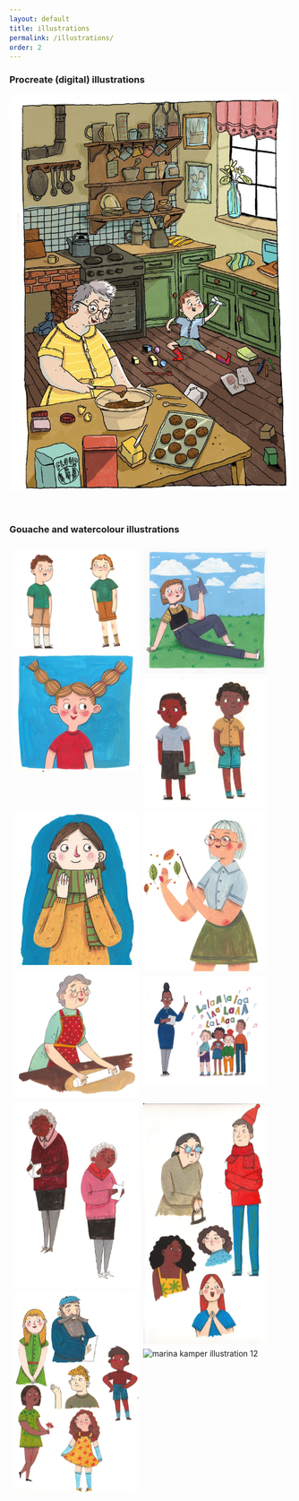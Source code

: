 ```yaml
---
layout: default
title: illustrations
permalink: /illustrations/
order: 2
---
```



<style>


/* STYLES FOR IMAGE GRID*/

.row {
  display: flex;
  flex-wrap: wrap;
  padding: 0 4px;
}

/* Create four equal columns that sits next to each other */

.row {
  display: -ms-flexbox; /* IE10 */
  display: flex;
  -ms-flex-wrap: wrap; /* IE10 */
  flex-wrap: wrap;
  padding: 0 4px;
}

/* Create four equal columns that sits next to each other */
.column {
  -ms-flex: 45%; /* IE10 */
  flex: 45%;
  max-width: 45%;
  padding: 0 4px;
}

.column img {
  margin-top: 8px;
  vertical-align: middle;
  width: 100%;
}

/* Responsive layout - makes a two column-layout instead of four columns */
@media screen and (max-width: 800px) {
  .column {
    -ms-flex: 50%;
    flex: 50%;
    max-width: 50%;
  }
}

/* Responsive layout - makes the two columns stack on top of each other instead of next to each other */
@media screen and (max-width: 600px) {
  .column {
    -ms-flex: 100%;
    flex: 100%;
    max-width: 100%;
  }
}


.zoom {
  transition: transform .2s; /* Animation */
}

.zoom:hover {
  transform: scale(1.5); /* (150% zoom - Note: if the zoom is too large, it will go outside of the viewport) */
}

</style>



<h3>
Procreate (digital) illustrations
</h3>

<div class="simple_image">
    <div class = "zoom"><img alt="marina kamper granny" src="/assets/illust/digital/granny_cookies.JPG"></div>
</div>

<br>
<br>


<h3>
Gouache and watercolour illustrations
</h3>


<div class="row">
  <div class="column">
    <div class = "zoom"><img alt="marina kamper illustration 1" src="/assets/illust/illustrations/marina_kamper_illustration1.jpg"></div>
    <div class = "zoom"><img alt="marina kamper illustration 4" src="/assets/illust/illustrations/marina_kamper_illustration4.jpg"></div>
  </div>
  <div class="column">
    <div class = "zoom"><img alt="marina kamper illustration 10" src="/assets/illust/illustrations/marina_kamper_illustration10.jpg"></div>
    <div class = "zoom"><img alt="marina kamper illustration 2" src="/assets/illust/illustrations/marina_kamper_illustration2.jpg"></div>
  </div>
  <div class="column">
    <div class = "zoom"><img alt="marina kamper illustration 7" src="/assets/illust/illustrations/marina_kamper_illustration7.jpg"></div>
    <div class = "zoom"><img alt="marina kamper illustration 9" src="/assets/illust/illustrations/marina_kamper_illustration9.jpg"></div>
  </div>
  <div class="column">
    <div class = "zoom"><img alt="marina kamper illustration 8" src="/assets/illust/illustrations/marina_kamper_illustration8.jpg"></div>
    <div class = "zoom"><img alt="marina kamper illustration 11" src="/assets/illust/illustrations/marina_kamper_illustration11.jpg"></div>
  </div>
  <div class="column">
    <div class = "zoom"><img alt="marina kamper illustration 3" src="/assets/illust/illustrations/marina_kamper_illustration3.jpg"></div>
    <div class = "zoom"><img alt="marina kamper illustration 6" src="/assets/illust/illustrations/marina_kamper_illustration6.jpg"></div>
  </div>
  <div class="column">
    <div class = "zoom"><img alt="marina kamper illustration 5" src="/assets/illust/illustrations/marina_kamper_illustration5.jpg"></div>
    <div class = "zoom"><img alt="marina kamper illustration 12" src="/assets/illust/illustrations/marina_kamper_illustration12.png"></div>
  </div>
</div>

